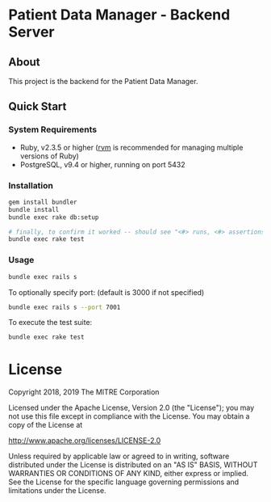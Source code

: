 # Patient Data Manager - Backend Server

## About

This project is the backend for the Patient Data Manager.

## Quick Start

### System Requirements

 - Ruby, v2.3.5 or higher ([rvm](https://rvm.io/) is recommended for managing multiple versions of Ruby)
 - PostgreSQL, v9.4 or higher, running on port 5432

### Installation
```sh
gem install bundler
bundle install
bundle exec rake db:setup

# finally, to confirm it worked -- should see "<#> runs, <#> assertions, 0 failures, 0 errors, 0 skips" at the end
bundle exec rake test
```

### Usage
```sh
bundle exec rails s
```

To optionally specify port: (default is 3000 if not specified)

```sh
bundle exec rails s --port 7001
```

To execute the test suite:

```sh
bundle exec rake test
```

# License
Copyright 2018, 2019 The MITRE Corporation

Licensed under the Apache License, Version 2.0 (the "License");
you may not use this file except in compliance with the License.
You may obtain a copy of the License at

http://www.apache.org/licenses/LICENSE-2.0

Unless required by applicable law or agreed to in writing, software
distributed under the License is distributed on an "AS IS" BASIS,
WITHOUT WARRANTIES OR CONDITIONS OF ANY KIND, either express or implied.
See the License for the specific language governing permissions and
limitations under the License.